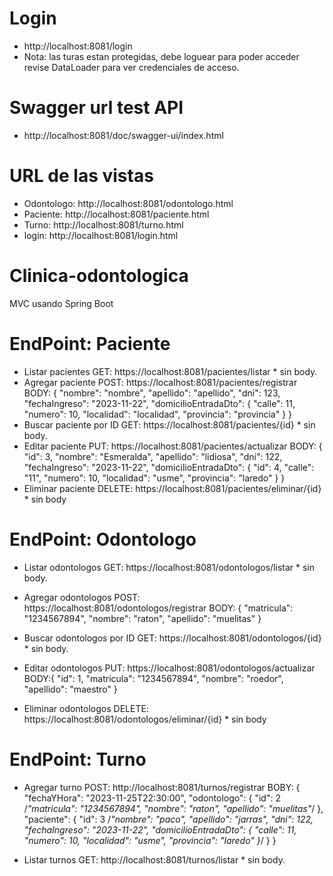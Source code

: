 # Login
-  http://localhost:8081/login
- Nota: las turas estan protegidas, debe loguear para poder acceder revise DataLoader para ver credenciales de acceso.

# Swagger url test API
- http://localhost:8081/doc/swagger-ui/index.html

# URL de las vistas
- Odontologo: http://localhost:8081/odontologo.html
- Paciente: http://localhost:8081/paciente.html
- Turno: http://localhost:8081/turno.html
- login: http://localhost:8081/login.html

# Clinica-odontologica
MVC usando Spring Boot

# EndPoint: Paciente 
- Listar pacientes
GET: https://localhost:8081/pacientes/listar * sin body.
- Agregar paciente
POST: https://localhost:8081/pacientes/registrar
BODY:
  {
  "nombre": "nombre",
  "apellido": "apellido",
  "dni": 123,
  "fechaIngreso": "2023-11-22",
  "domicilioEntradaDto": {
  "calle": 11,
  "numero": 10,
  "localidad": "localidad",
  "provincia": "provincia"
  }
  }
- Buscar paciente por ID
GET: https://localhost:8081/pacientes/{id} * sin body.
- Editar paciente
PUT: https://localhost:8081/pacientes/actualizar 
BODY: 
  {
  "id": 3,
  "nombre": "Esmeralda",
  "apellido": "lidiosa",
  "dni": 122,
  "fechaIngreso": "2023-11-22",
  "domicilioEntradaDto": {
  "id": 4,
  "calle": "11",
  "numero": 10,
  "localidad": "usme",
  "provincia": "laredo"
  }
  }
- Eliminar paciente
DELETE: https://localhost:8081/pacientes/eliminar/{id} * sin body

# EndPoint: Odontologo

- Listar odontologos
  GET: https://localhost:8081/odontologos/listar * sin body.

- Agregar odontologos
POST:  https://localhost:8081/odontologos/registrar
BODY:
  {
  "matricula": "1234567894",
  "nombre": "raton",
  "apellido": "muelitas"
  }

- Buscar odontologos por ID 
GET: https://localhost:8081/odontologos/{id} * sin body.

- Editar odontologos 
PUT: https://localhost:8081/odontologos/actualizar 
BODY:{
  "id": 1,
  "matricula": "1234567894",
  "nombre": "roedor",
  "apellido": "maestro"
  }

- Eliminar odontologos 
DELETE: https://localhost:8081/odontologos/eliminar/{id} * sin body


# EndPoint: Turno
- Agregar turno 
POST: http://localhost:8081/turnos/registrar
BOBY: {
  "fechaYHora": "2023-11-25T22:30:00",
  "odontologo": {
  "id": 2
  /*"matricula": "1234567894",
  "nombre": "raton",
  "apellido": "muelitas"*/
  },
  "paciente": {
  "id": 3
  /*"nombre": "paco",
  "apellido": "jarras",
  "dni": 122,
  "fechaIngreso": "2023-11-22",
  "domicilioEntradaDto": {
  "calle": 11,
  "numero": 10,
  "localidad": "usme",
  "provincia": "laredo"
  }*/
  }
  }

- Listar turnos 
GET: http://localhost:8081/turnos/listar * sin body.
